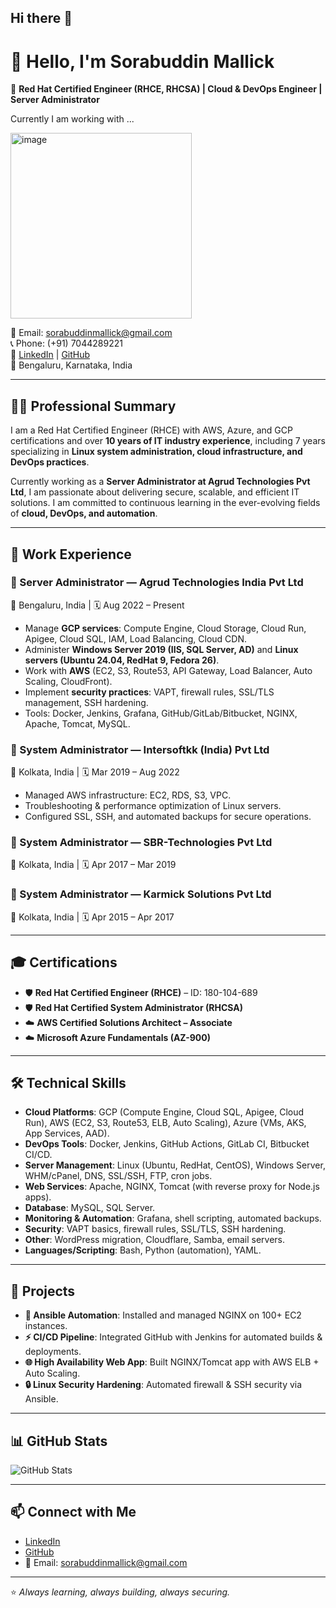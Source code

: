 ## Hi there 👋
# 👋 Hello, I'm Sorabuddin Mallick  

🚀 **Red Hat Certified Engineer (RHCE, RHCSA) | Cloud & DevOps Engineer | Server Administrator**  

Currently I am working with ...

<img width="290" height="297" alt="image" src="https://github.com/user-attachments/assets/9759da59-a885-4ee9-aa74-75a6bac2c808" />



📧 Email: sorabuddinmallick@gmail.com  
📞 Phone: (+91) 7044289221  
🔗 [LinkedIn](https://www.linkedin.com/in/sorabuddin-mallick) | [GitHub](https://github.com/sorabuddingcp)  
📍 Bengaluru, Karnataka, India  

---

## 👨‍💻 Professional Summary  
I am a Red Hat Certified Engineer (RHCE) with AWS, Azure, and GCP certifications and over **10 years of IT industry experience**, including 7 years specializing in **Linux system administration, cloud infrastructure, and DevOps practices**.  

Currently working as a **Server Administrator at Agrud Technologies Pvt Ltd**, I am passionate about delivering secure, scalable, and efficient IT solutions. I am committed to continuous learning in the ever-evolving fields of **cloud, DevOps, and automation**.  

---

## 💼 Work Experience  

### 🔹 Server Administrator — Agrud Technologies India Pvt Ltd  
📍 Bengaluru, India | 🗓️ Aug 2022 – Present  
- Manage **GCP services**: Compute Engine, Cloud Storage, Cloud Run, Apigee, Cloud SQL, IAM, Load Balancing, Cloud CDN.  
- Administer **Windows Server 2019 (IIS, SQL Server, AD)** and **Linux servers (Ubuntu 24.04, RedHat 9, Fedora 26)**.  
- Work with **AWS** (EC2, S3, Route53, API Gateway, Load Balancer, Auto Scaling, CloudFront).  
- Implement **security practices**: VAPT, firewall rules, SSL/TLS management, SSH hardening.  
- Tools: Docker, Jenkins, Grafana, GitHub/GitLab/Bitbucket, NGINX, Apache, Tomcat, MySQL.  

### 🔹 System Administrator — Intersoftkk (India) Pvt Ltd  
📍 Kolkata, India | 🗓️ Mar 2019 – Aug 2022  
- Managed AWS infrastructure: EC2, RDS, S3, VPC.  
- Troubleshooting & performance optimization of Linux servers.  
- Configured SSL, SSH, and automated backups for secure operations.  

### 🔹 System Administrator — SBR-Technologies Pvt Ltd  
📍 Kolkata, India | 🗓️ Apr 2017 – Mar 2019  

### 🔹 System Administrator — Karmick Solutions Pvt Ltd  
📍 Kolkata, India | 🗓️ Apr 2015 – Apr 2017  

---

## 🎓 Certifications  
- 🛡️ **Red Hat Certified Engineer (RHCE)** – ID: 180-104-689  
- 🛡️ **Red Hat Certified System Administrator (RHCSA)**  
- ☁️ **AWS Certified Solutions Architect – Associate**  
- ☁️ **Microsoft Azure Fundamentals (AZ-900)**  

---

## 🛠️ Technical Skills  

- **Cloud Platforms**: GCP (Compute Engine, Cloud SQL, Apigee, Cloud Run), AWS (EC2, S3, Route53, ELB, Auto Scaling), Azure (VMs, AKS, App Services, AAD).  
- **DevOps Tools**: Docker, Jenkins, GitHub Actions, GitLab CI, Bitbucket CI/CD.  
- **Server Management**: Linux (Ubuntu, RedHat, CentOS), Windows Server, WHM/cPanel, DNS, SSL/SSH, FTP, cron jobs.  
- **Web Services**: Apache, NGINX, Tomcat (with reverse proxy for Node.js apps).  
- **Database**: MySQL, SQL Server.  
- **Monitoring & Automation**: Grafana, shell scripting, automated backups.  
- **Security**: VAPT basics, firewall rules, SSL/TLS, SSH hardening.  
- **Other**: WordPress migration, Cloudflare, Samba, email servers.  
- **Languages/Scripting**: Bash, Python (automation), YAML.  

---

## 📂 Projects  

- **🔧 Ansible Automation**: Installed and managed NGINX on 100+ EC2 instances.  
- **⚡ CI/CD Pipeline**: Integrated GitHub with Jenkins for automated builds & deployments.  
- **🌐 High Availability Web App**: Built NGINX/Tomcat app with AWS ELB + Auto Scaling.  
- **🔒 Linux Security Hardening**: Automated firewall & SSH security via Ansible.  

---

## 📊 GitHub Stats  
![GitHub Stats](https://github-readme-stats.vercel.app/api?username=sorabuddingcp&show_icons=true&theme=tokyonight)  

---

## 📫 Connect with Me  
- [LinkedIn](https://www.linkedin.com/in/sorabuddin-mallick)  
- [GitHub](https://github.com/sorabuddingcp)  
- 📧 Email: sorabuddinmallick@gmail.com  

---
⭐️ _Always learning, always building, always securing._ 

